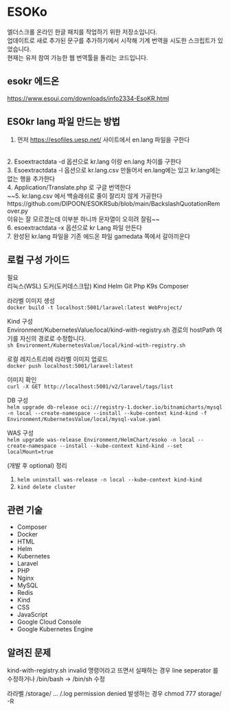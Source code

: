 # ESOKo

엘더스크롤 온라인 한글 패치를 작업하기 위한 저장소입니다.
<br> 업데이트로 새로 추가된 문구를 추가하기에서 시작해 기계 번역을 시도한 스크립트가 있었습니다.
<br> 현재는 유저 참여 가능한 웹 번역툴을 돌리는 코드입니다.

## esokr 에드온
https://www.esoui.com/downloads/info2334-EsoKR.html

## ESOkr lang 파일 만드는 방법

1. 먼저 https://esofiles.uesp.net/ 사이트에서 en.lang 파일을 구한다
<br>
2. Esoextractdata -d 옵션으로 kr.lang 이랑 en.lang 차이를 구한다
<br>
3. Esoextractdata -l 옵션으로 kr.lang.csv 만들어서 en.lang에는 있고 kr.lang에는 없는 행을 추가한다
<br>
4. Application/Translate.php 로 구글 번역한다
<br>
~~5. kr.lang.csv 에서 백슬래쉬로 줄이 잘리지 않게 가공한다
https://github.com/DIPOON/ESOKRSub/blob/main/BackslashQuotationRemover.py
<br>
이유는 잘 모르겠는데 이부분 하니까 문자열이 오히려 잘림~~
<br>
6. esoextractdata -x 옵션으로 kr Lang 파일 만든다
<br>
7. 완성된 kr.lang 파일을 기존 에드온 파일 gamedata 쪽에서 갈아끼운다
<br>

## 로컬 구성 가이드
필요 <br>
리눅스(WSL) 도커(도커데스크탑) Kind Helm Git Php K9s Composer

라라벨 이미지 생성 <br>
`docker build -t localhost:5001/laravel:latest WebProject/`

Kind 구성 <br>
Environment/KubernetesValue/local/kind-with-registry.sh 경로의 hostPath 여기를 자신의 경로로 수정합니다. <br>
`sh Environment/KubernetesValue/local/kind-with-registry.sh`

로컬 레지스트리에 라라벨 이미지 업로드 <br>
`docker push localhost:5001/laravel:latest`

이미지 확인 <br>
`curl -X GET http://localhost:5001/v2/laravel/tags/list`

DB 구성 <br>
`helm upgrade db-release oci://registry-1.docker.io/bitnamicharts/mysql -n local --create-namespace --install --kube-context kind-kind -f Environment/KubernetesValue/local/mysql-value.yaml`

WAS 구성 <br>
`helm upgrade was-release Environment/HelmChart/esoko -n local --create-namespace --install --kube-context kind-kind --set localMount=true`

(개발 후 optional) 정리
1. `helm uninstall was-release -n local --kube-context kind-kind`
2. `kind delete cluster`

## 관련 기술
<ul>
<li>Composer</li>
<li>Docker</li>
<li>HTML</li>
<li>Helm</li>
<li>Kubernetes</li>
<li>Laravel</li>
<li>PHP</li>
<li>Nginx</li>
<li>MySQL</li>
<li>Redis</li>
<li>Kind</li>
<li>CSS</li>
<li>JavaScript</li>
<li>Google Cloud Console</li>
<li>Google Kubernetes Engine</li>
</ul>

## 알려진 문제

kind-with-registry.sh invalid 명령어라고 뜨면서 실패하는 경우
line seperator 를 수정하거나 /bin/bash -> /bin/sh 수정

라라벨 /storage/ ... /.log permission denied 발생하는 경우
chmod 777 storage/ -R
